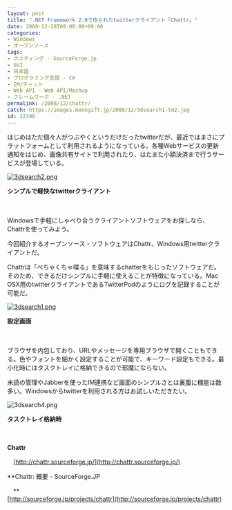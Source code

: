 ```yaml
---
layout: post
title: ".NET Framework 2.0で作られたtwitterクライアント「Chattr」"
date: 2008-12-28T09:00:00+09:00
categories:
- Windows
- オープンソース
tags: 
- ホスティング - SourceForge.jp
- GUI
- 日本語
- プログラミング言語 - C#
- IM/チャット
- Web API - Web API/Mashup
- フレームワーク - .NET
permalink: /2008/12/chattr/
catch: https://images.moongift.jp/2008/12/3dsearch1-tm2.jpg
id: 12390
---
```

はじめはただ個々人がつぶやくというだけだったtwitterだが、最近ではまさにプラットフォームとして利用されるようになっている。各種Webサービスの更新通知をはじめ、画像共有サイトで利用されたり、はたまた小額決済まで行うサービスが登場している。

  

[![3dsearch2.png](https://images.moongift.jp/2008/12/3dsearch2-tm2.jpg)](https://images.moongift.jp/2008/12/3dsearch26.png)  
  
**シンプルで軽快なtwitterクライアント**

  

　

  

Windowsで手軽にしゃべり合うクライアントソフトウェアをお探しなら、Chattrを使ってみよう。

  

今回紹介するオープンソース・ソフトウェアはChattr、Windows用twitterクライアントだ。

  
<!--more-->

Chattrは「ぺちゃくちゃ喋る」を意味するchatterをもじったソフトウェアだ。そのため、できるだけシンプルに手軽に使えることが特徴になっている。Mac OSX用のtwitterクライアントであるTwitterPodのようにログを記録することが可能だ。

  

[![3dsearch1.png](https://images.moongift.jp/2008/12/3dsearch1-tm2.jpg)](https://images.moongift.jp/2008/12/3dsearch16.png)  
  
**設定画面**

  

　

  

ブラウザを内包しており、URLやメッセージを専用ブラウザで開くこともできる。色やフォントを細かく設定することが可能で、キーワード設定もできる。最小化時にはタスクトレイに格納できるので邪魔にならない。

  

未読の管理やJabberを使ったIM連携など画面のシンプルさとは裏腹に機能は数多い。Windowsからtwitterを利用される方はお試しいただきたい。

  

![3dsearch4.png](https://images.moongift.jp/2008/12/3dsearch44.png)  
  
**タスクトレイ格納時**

  

　

  

**Chattr**  
  
　[http://chattr.sourceforge.jp/](http://chattr.sourceforge.jp/)

  

**Chattr: 概要 - SourceForge.JP  
  
　**  
  [http://sourceforge.jp/projects/chattr](http://sourceforge.jp/projects/chattr)

  
